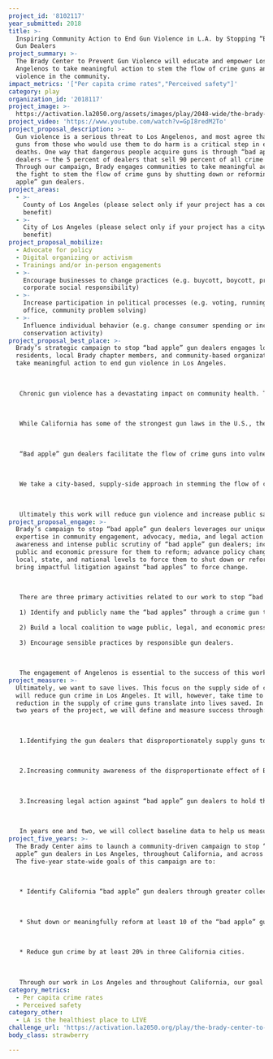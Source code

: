 ```yaml
---
project_id: '8102117'
year_submitted: 2018
title: >-
  Inspiring Community Action to End Gun Violence in L.A. by Stopping “Bad Apple”
  Gun Dealers
project_summary: >-
  The Brady Center to Prevent Gun Violence will educate and empower Los
  Angelenos to take meaningful action to stem the flow of crime guns and end gun
  violence in the community.
impact_metrics: '["Per capita crime rates","Perceived safety"]'
category: play
organization_id: '2018117'
project_image: >-
  https://activation.la2050.org/assets/images/play/2048-wide/the-brady-center-to-prevent-gun-violence.jpg
project_video: 'https://www.youtube.com/watch?v=GpI8redM2To'
project_proposal_description: >-
  Gun violence is a serious threat to Los Angelenos, and most agree that keeping
  guns from those who would use them to do harm is a critical step in ending gun
  deaths. One way that dangerous people acquire guns is through “bad apple” gun
  dealers — the 5 percent of dealers that sell 90 percent of all crime guns.
  Through our campaign, Brady engages communities to take meaningful action in
  the fight to stem the flow of crime guns by shutting down or reforming “bad
  apple” gun dealers.
project_areas:
  - >-
    County of Los Angeles (please select only if your project has a countywide
    benefit)
  - >-
    City of Los Angeles (please select only if your project has a citywide
    benefit)
project_proposal_mobilize:
  - Advocate for policy
  - Digital organizing or activism
  - Trainings and/or in-person engagements
  - >-
    Encourage businesses to change practices (e.g. buycott, boycott, promote
    corporate social responsibility)
  - >-
    Increase participation in political processes (e.g. voting, running for
    office, community problem solving)
  - >-
    Influence individual behavior (e.g. change consumer spending or increase
    conservation activity)
project_proposal_best_place: >-
  Brady’s strategic campaign to stop “bad apple” gun dealers engages local
  residents, local Brady chapter members, and community-based organizations to
  take meaningful action to end gun violence in Los Angeles. 
   
   
   
   Chronic gun violence has a devastating impact on community health. There were 470 gun homicides in Los Angeles County over the past 12 months, according to the Los Angeles Times. Such tragedies are often the result of guns getting into the hands of people who should not have them, such as gun traffickers, convicted felons, domestic abusers, and people with a dangerous mental illness. Though these prohibited purchasers are not able to pass a Brady background check as required by law at federally licensed firearm dealers, they may obtain guns through “bad apple” gun dealers. These gun dealers knowingly ignore the law and engage in irresponsible business practices just to make a profit. The most recent Bureau of Alcohol, Tobacco and Firearms (ATF) data shows that nationally, 90 percent of crime guns are sold by only 5 percent of gun dealers. These “bad apples” supply nearly the entire U.S. criminal gun market. 
   
   
   
   While California has some of the strongest gun laws in the U.S., the safety of Californians is dramatically compromised by the impact of “bad apple” gun dealers. Most California crime guns come from “bad apple” dealers in-state. Out of the 39,034 crime guns recovered in California in 2016, for which the source was identified, 67 percent were traced to California dealers. 
   
   
   
   “Bad apple” gun dealers facilitate the flow of crime guns into vulnerable communities. These dealers knowingly or negligently skirt the law and endanger communities. For example, they may allow someone to “straw purchase” a gun on behalf of another person, typically someone who cannot pass a Brady background check. Or they may sell dozens or hundreds of the same type of gun to the same person in a short time. These purchasers are often trafficking guns to criminals. “Bad apple” gun dealers may also sell guns “off the books” that they then claim were lost or stolen. These purchasers are often people who could not pass a Brady background check or do not want a record of the sale. 
   
   
   
   We take a city-based, supply-side approach in stemming the flow of crime guns into vulnerable Los Angeles communities by reforming or shutting down the “bad apple” gun dealers who knowingly or negligently sell guns to prohibited purchasers. Brady convenes and coordinates a wide array of partners including law enforcement, the legal community, researchers, the media, and community-based organizations to: 1) identify and name “bad apple” gun dealers, 2) wage public, legal, and economic pressure to shut down or reform “bad apple” gun dealers, and 3) encourage sensible practices by responsible gun dealers.
   
   
   
   Ultimately this work will reduce gun violence and increase public safety by reducing access to guns by those who would use them in crime.
project_proposal_engage: >-
  Brady’s campaign to stop “bad apple” gun dealers leverages our unique
  expertise in community engagement, advocacy, media, and legal action to create
  awareness and intense public scrutiny of “bad apple” gun dealers; increase
  public and economic pressure for them to reform; advance policy changes at the
  local, state, and national levels to force them to shut down or reform; and
  bring impactful litigation against “bad apples” to force change.
   
   
   
   There are three primary activities related to our work to stop “bad apple” gun dealers: 
   
   1) Identify and publicly name the “bad apples” through a crime gun trace report or by collaborating with local stakeholders — including law enforcement, crime labs, and community members; 
   
   2) Build a local coalition to wage public, legal, and economic pressure to shut down or reform “bad apple” gun dealers; and
   
   3) Encourage sensible practices by responsible gun dealers.
   
   
   
   The engagement of Angelenos is essential to the success of this work. With a local community organizer with deep ties to the Los Angeles community, we will recruit and empower a cadre of local community activists to wage public pressure against “bad apple” gun dealers in their communities through protests, boycotts, and public education and awareness raising events. We are particularly enthusiastic about engaging local youth activists in this work, and we will prioritize community outreach in neighborhoods most heavily impacted by gun violence, including neighborhoods in South L.A.
project_measure: >-
  Ultimately, we want to save lives. This focus on the supply side of crime guns
  will reduce gun crime in Los Angeles. It will, however, take time to see the
  reduction in the supply of crime guns translate into lives saved. In the first
  two years of the project, we will define and measure success through: 
   
   
   
   1.Identifying the gun dealers that disproportionately supply guns to criminals. 
   
   
   
   2.Increasing community awareness of the disproportionate effect of BAGDs. The number of community meetings, church programs, youth awareness events, and programs at local community colleges/universities will be measured, as will number of participants. 
   
   
   
   3.Increasing legal action against “bad apple” gun dealers to hold them accountable and force change. This includes convening discussions with local prosecutors about criminal prosecutions of illegal gun purchases as well as bringing civil lawsuits. 
   
   
   
   In years one and two, we will collect baseline data to help us measure these outcomes. In years three through five, we will engage an external researcher to conduct a comprehensive evaluation of the activities and outcomes of the city-focused intervention and assess the effectiveness the program.
project_five_years: >-
  The Brady Center aims to launch a community-driven campaign to stop “bad
  apple” gun dealers in Los Angeles, throughout California, and across the U.S.
  The five-year state-wide goals of this campaign are to:
   
   
   
   * Identify California “bad apple” gun dealers through greater collection, publication and sharing of crime trace data and other key investigative information; 
   
   
   
   * Shut down or meaningfully reform at least 10 of the “bad apple” gun dealers affecting California; and 
   
   
   
   * Reduce gun crime by at least 20% in three California cities.
   
   
   
   Through our work in Los Angeles and throughout California, our goal is to build a model for city-based implementation that is scalable to other cities disproportionally affected by gun violence. In five years, it is our aim that Los Angeles and the Bay Area will have measurably reduced gun violence and can serve as models for other cities. Ultimately, we aim to stem the flow of crime guns into vulnerable communities across the U.S. to reduce gun violence and save lives.
category_metrics:
  - Per capita crime rates
  - Perceived safety
category_other:
  - LA is the healthiest place to LIVE
challenge_url: 'https://activation.la2050.org/play/the-brady-center-to-prevent-gun-violence/'
body_class: strawberry

---
```

